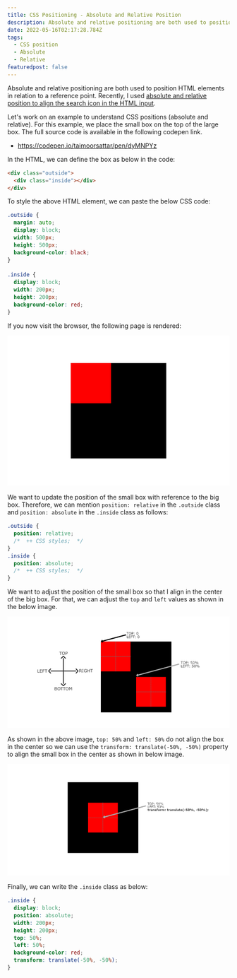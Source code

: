 ```yaml
---
title: CSS Positioning - Absolute and Relative Position
description: Absolute and relative positioning are both used to position HTML elements in relation to a reference point.
date: 2022-05-16T02:17:28.784Z
tags:
  - CSS position
  - Absolute
  - Relative
featuredpost: false
---
```


Absolute and relative positioning are both used to position HTML elements in relation to a reference point. Recently, I used [absolute and relative position to align the search icon in the HTML input](https://taimoorsattar.dev/blogs/style-html-form-with-css).

Let's work on an example to understand CSS positions (absolute and relative). For this example, we place the small box on the top of the large box. The full source code is available in the following codepen link.

- https://codepen.io/taimoorsattar/pen/dyMNPYz

In the HTML, we can define the box as below in the code:

```html
<div class="outside">
  <div class="inside"></div>
</div>
```

To style the above HTML element, we can paste the below CSS code:

```css
.outside {
  margin: auto;
  display: block;
  width: 500px;
  height: 500px;
  background-color: black;
}

.inside {
  display: block;
  width: 200px;
  height: 200px;
  background-color: red;
}
```

If you now visit the browser, the following page is rendered:

![Initial Box position](./initial-position.jpg)

We want to update the position of the small box with reference to the big box. Therefore, we can mention `position: relative` in the `.outside` class and `position: absolute` in the `.inside` class as follows:

```css
.outside {
  position: relative;
  /*  ++ CSS styles;  */
}
.inside {
  position: absolute;
  /*  ++ CSS styles;  */
}
```

We want to adjust the position of the small box so that I align in the center of the big box. For that, we can adjust the `top` and `left` values as shown in the below image.

![CSS Position](./css-position.jpg)

As shown in the above image, `top: 50%` and `left: 50%` do not align the box in the center so we can use the `transform: translate(-50%, -50%)` property to align the small box in the center as shown in below image.

![CSS Position](./css-position-2.jpg)

Finally, we can write the `.inside` class as below:

```css
.inside {
  display: block;
  position: absolute;
  width: 200px;
  height: 200px;
  top: 50%;
  left: 50%;
  background-color: red;
  transform: translate(-50%, -50%);
}
```
